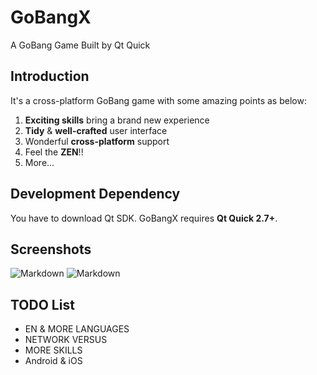 # GoBangX
A GoBang Game Built by Qt Quick

## Introduction
It's a cross-platform GoBang game with some amazing points as below:
1. **Exciting skills** bring a brand new experience
2. **Tidy** & **well-crafted** user interface
3. Wonderful **cross-platform** support
4. Feel the **ZEN**!!
3. More...

## Development Dependency
You have to download Qt SDK. GoBangX requires **Qt Quick 2.7+**.

## Screenshots
![Markdown](http://i4.piimg.com/1949/b7ee5de094d52ae8.png)
![Markdown](http://i4.piimg.com/1949/ce8a6c6329cf9a7d.png)

## TODO List
* EN & MORE LANGUAGES
* NETWORK VERSUS
* MORE SKILLS
* Android & iOS
